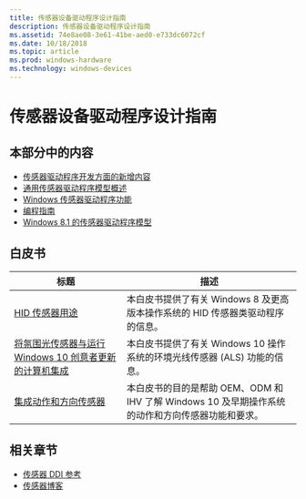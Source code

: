 ```yaml
---
title: 传感器设备驱动程序设计指南
description: 传感器设备驱动程序设计指南
ms.assetid: 74e8ae08-3e61-41be-aed0-e733dc6072cf
ms.date: 10/18/2018
ms.topic: article
ms.prod: windows-hardware
ms.technology: windows-devices
---
```


# <a name="sensor-device-driver-design-guide"></a>传感器设备驱动程序设计指南


## <a name="in-this-section"></a>本部分中的内容


-   [传感器驱动程序开发方面的新增内容](what-s-new-in-sensors.md)
-   [通用传感器驱动程序模型概述](overview-of-converged-sensor-driver-model.md)
-   [Windows 传感器驱动程序功能](windows-sensor-driver-features.md)
-   [编程指南](programming-guide-v2.md)
-   [Windows 8.1 的传感器驱动程序模型](sensor-driver-model-for-windows-8-1.md)

## <a name="whitepapers"></a>白皮书

| 标题 | 描述 |
| -- | -- |
| [HID 传感器用途](https://docs.microsoft.com/windows-hardware/design/whitepapers/hid-sensors-usages) | 本白皮书提供了有关 Windows 8 及更高版本操作系统的 HID 传感器类驱动程序的信息。 |
| [将氛围光传感器与运行 Windows 10 创意者更新的计算机集成](https://docs.microsoft.com/windows-hardware/design/whitepapers/integrating-ambient-light-sensors-with-computers-running-windows-10-creators-update) | 本白皮书提供了有关 Windows 10 操作系统的环境光线传感器 (ALS) 功能的信息。  |
| [集成动作和方向传感器](https://docs.microsoft.com/windows-hardware/design/whitepapers/integrating-motion-and-orientation-sensors) | 本白皮书的目的是帮助 OEM、ODM 和 IHV 了解 Windows 10 及早期操作系统的动作和方向传感器功能和要求。 |

## <a name="related-sections"></a>相关章节

-   [传感器 DDI 参考](https://docs.microsoft.com/windows-hardware/drivers/ddi/content/_sensors/)
-   [传感器博客](https://techcommunity.microsoft.com/t5/Microsoft-Sensors-Blog/bg-p/MicrosoftSensorsBlog)

 

 




